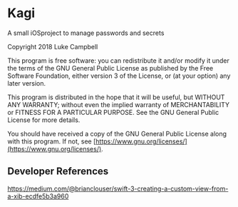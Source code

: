 Kagi
====

A small iOSproject to manage passwords and secrets

Copyright 2018 Luke Campbell

This program is free software: you can redistribute it and/or modify
it under the terms of the GNU General Public License as published by
the Free Software Foundation, either version 3 of the License, or
(at your option) any later version.

This program is distributed in the hope that it will be useful,
but WITHOUT ANY WARRANTY; without even the implied warranty of
MERCHANTABILITY or FITNESS FOR A PARTICULAR PURPOSE.  See the
GNU General Public License for more details.

You should have received a copy of the GNU General Public License
along with this program.  If not, see [https://www.gnu.org/licenses/](https://www.gnu.org/licenses/).



Developer References
--------------------

https://medium.com/@brianclouser/swift-3-creating-a-custom-view-from-a-xib-ecdfe5b3a960
